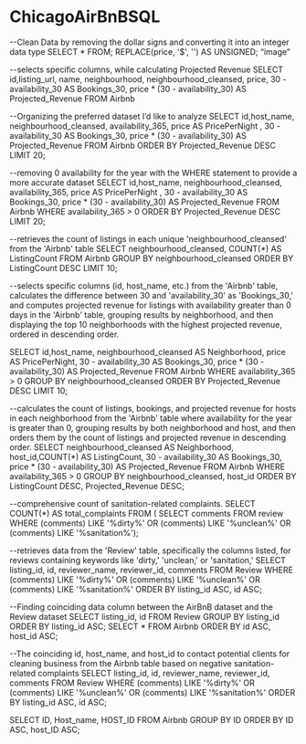 # ChicagoAirBnBSQL

--Clean Data by removing the dollar signs and converting it into an integer data type
SELECT * FROM;
REPLACE(price, '$', '') AS UNSIGNED; “image”

--selects specific columns, while calculating Projected Revenue
SELECT id,listing_url, name, neighbourhood, neighbourhood_cleansed, price, 30 - availability_30 AS Bookings_30,
price * (30 - availability_30) AS Projected_Revenue
FROM Airbnb

--Organizing the preferred dataset I’d like to analyze
SELECT id,host_name, neighbourhood_cleansed, availability_365, price AS PricePerNight , 30 - availability_30 AS Bookings_30,
price * (30 - availability_30) AS Projected_Revenue
FROM Airbnb
ORDER BY Projected_Revenue DESC
LIMIT 20;

--removing 0 availability for the year with the WHERE statement to provide a more accurate dataset
SELECT id,host_name, neighbourhood_cleansed, availability_365, price AS PricePerNight , 30 - availability_30 AS Bookings_30,
price * (30 - availability_30) AS Projected_Revenue
FROM Airbnb
WHERE availability_365 > 0
ORDER BY Projected_Revenue DESC
LIMIT 20;

--retrieves the count of listings in each unique 'neighbourhood_cleansed' from the 'Airbnb' table
SELECT neighbourhood_cleansed, COUNT(*) AS ListingCount
FROM Airbnb
GROUP BY neighbourhood_cleansed
ORDER BY ListingCount DESC
LIMIT 10;

--selects specific columns (id, host_name, etc.) from the 'Airbnb' table, calculates the difference between 30 and 'availability_30' as 'Bookings_30,' and computes projected revenue for listings with availability greater than 0 days in the 'Airbnb' table, grouping results by neighborhood, and then displaying the top 10 neighborhoods with the highest projected revenue, ordered in descending order.

SELECT id,host_name, neighbourhood_cleansed AS Neighborhood, price AS PricePerNight, 30 - availability_30 AS Bookings_30,
price * (30 - availability_30) AS Projected_Revenue
FROM Airbnb
WHERE availability_365 > 0
GROUP BY neighbourhood_cleansed
ORDER BY Projected_Revenue DESC
LIMIT 10;

--calculates the count of listings, bookings, and projected revenue for hosts in each neighborhood from the 'Airbnb' table where availability for the year is greater than 0, grouping results by both neighborhood and host, and then orders them by the count of listings and projected revenue in descending order.
SELECT neighbourhood_cleansed AS Neighborhood, host_id,COUNT(*) AS ListingCount, 30 - availability_30 AS Bookings_30,
price * (30 - availability_30) AS Projected_Revenue
FROM Airbnb
WHERE availability_365 > 0
GROUP BY neighbourhood_cleansed, host_id
ORDER BY ListingCount DESC, Projected_Revenue DESC;

--comprehensive count of sanitation-related complaints.
SELECT COUNT(*) AS total_complaints
FROM (
SELECT comments
FROM review
WHERE (comments) LIKE '%dirty%' OR (comments) LIKE '%unclean%' OR (comments) LIKE '%sanitation%');

--retrieves data from the 'Review' table, specifically the columns listed, for reviews containing keywords like 'dirty,' 'unclean,' or 'sanitation,'
SELECT listing_id, id, reviewer_name, reviewer_id, comments
FROM Review
WHERE (comments) LIKE '%dirty%' OR (comments) LIKE '%unclean%' OR (comments) LIKE '%sanitation%'
ORDER BY listing_id ASC, id ASC;

--Finding coinciding data column between the AirBnB dataset and the Review dataset
SELECT listing_id, id
FROM Review
GROUP BY listing_id
ORDER BY listing_id ASC;
SELECT *
FROM Airbnb
ORDER BY id ASC, host_id ASC;

--The coinciding id, host_name, and host_id to contact potential clients for cleaning business from the Airbnb table based on negative sanitation-related complaints
SELECT listing_id, id, reviewer_name, reviewer_id, comments
FROM Review
WHERE (comments) LIKE '%dirty%' OR (comments) LIKE '%unclean%' OR (comments) LIKE '%sanitation%'
ORDER BY listing_id ASC, id ASC;

SELECT ID, Host_name, HOST_ID
FROM Airbnb
GROUP BY ID
ORDER BY ID ASC, host_ID ASC; 
